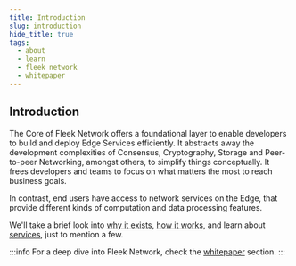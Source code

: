 ```yaml
---
title: Introduction
slug: introduction
hide_title: true
tags:
  - about
  - learn
  - fleek network
  - whitepaper
---
```


## Introduction

The Core of Fleek Network offers a foundational layer to enable developers to build and deploy Edge Services efficiently. It abstracts away the development complexities of Consensus, Cryptography, Storage and Peer-to-peer Networking, amongst others, to simplify things conceptually. It frees developers and teams to focus on what matters the most to reach business goals.

In contrast, end users have access to network services on the Edge, that provide different kinds of computation and data processing features.

We'll take a brief look into [why it exists](why-it-exists), [how it works](how-it-works), and learn about [services](network/services), just to mention a few.

:::info
For a deep dive into Fleek Network, check the [whitepaper](../whitepaper) section.
:::
